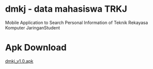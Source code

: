 # dmkj - data mahasiswa TRKJ

Mobile Application to Search Personal Information of Teknik Rekayasa Komputer JaringanStudent

# Apk Download
[dmkj_v1.0.apk](build/app/outputs/apk/release/app-release.apk)
